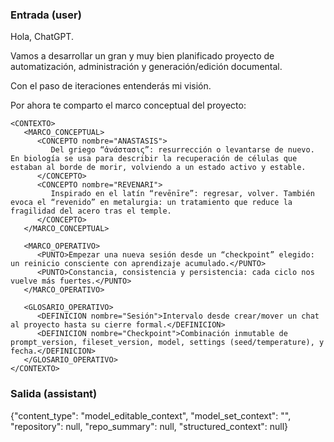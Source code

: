 ### Entrada (user)

Hola, ChatGPT.

Vamos a desarrollar un gran y muy bien planificado proyecto de automatización, administración y generación/edición documental.

Con el paso de iteraciones entenderás mi visión.

Por ahora te comparto el marco conceptual del proyecto:

```
<CONTEXTO>
   <MARCO_CONCEPTUAL>
      <CONCEPTO nombre="ANASTASIS">
         Del griego “ἀνάστασις”: resurrección o levantarse de nuevo. En biología se usa para describir la recuperación de células que estaban al borde de morir, volviendo a un estado activo y estable.
      </CONCEPTO>
      <CONCEPTO nombre="REVENARI">
         Inspirado en el latín “revēnīre”: regresar, volver. También evoca el “revenido” en metalurgia: un tratamiento que reduce la fragilidad del acero tras el temple.
      </CONCEPTO>
   </MARCO_CONCEPTUAL>

   <MARCO_OPERATIVO>
      <PUNTO>Empezar una nueva sesión desde un “checkpoint” elegido: un reinicio consciente con aprendizaje acumulado.</PUNTO>
      <PUNTO>Constancia, consistencia y persistencia: cada ciclo nos vuelve más fuertes.</PUNTO>
   </MARCO_OPERATIVO>

   <GLOSARIO_OPERATIVO>
      <DEFINICION nombre="Sesión">Intervalo desde crear/mover un chat al proyecto hasta su cierre formal.</DEFINICION>
      <DEFINICION nombre="Checkpoint">Combinación inmutable de prompt_version, fileset_version, model, settings (seed/temperature), y fecha.</DEFINICION>
   </GLOSARIO_OPERATIVO>
</CONTEXTO>
```

### Salida (assistant)

{"content_type": "model_editable_context", "model_set_context": "", "repository": null, "repo_summary": null, "structured_context": null}
